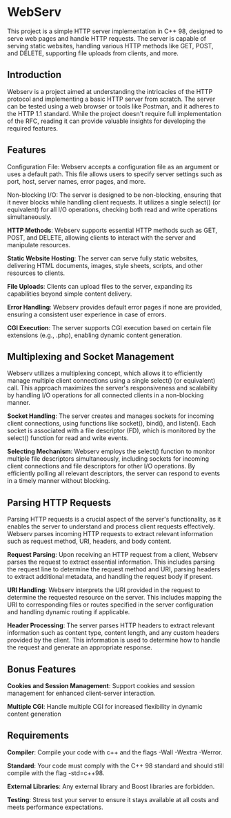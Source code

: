 # WebServ

This project is a simple HTTP server implementation in C++ 98, designed to serve web pages and handle HTTP requests. The server is capable of serving static websites, handling various HTTP methods like GET, POST, and DELETE, supporting file uploads from clients, and more.

## Introduction

Webserv is a project aimed at understanding the intricacies of the HTTP protocol and implementing a basic HTTP server from scratch. The server can be tested using a web browser or tools like Postman, and it adheres to the HTTP 1.1 standard. While the project doesn't require full implementation of the RFC, reading it can provide valuable insights for developing the required features.

## Features

Configuration File: Webserv accepts a configuration file as an argument or uses a default path. This file allows users to specify server settings such as port, host, server names, error pages, and more.

Non-blocking I/O: The server is designed to be non-blocking, ensuring that it never blocks while handling client requests. It utilizes a single select() (or equivalent) for all I/O operations, checking both read and write operations simultaneously.

**HTTP Methods**: Webserv supports essential HTTP methods such as GET, POST, and DELETE, allowing clients to interact with the server and manipulate resources.

**Static Website Hosting**: The server can serve fully static websites, delivering HTML documents, images, style sheets, scripts, and other resources to clients.

**File Uploads**: Clients can upload files to the server, expanding its capabilities beyond simple content delivery.

**Error Handling**: Webserv provides default error pages if none are provided, ensuring a consistent user experience in case of errors.

**CGI Execution**: The server supports CGI execution based on certain file extensions (e.g., .php), enabling dynamic content generation.

## Multiplexing and Socket Management

Webserv utilizes a multiplexing concept, which allows it to efficiently manage multiple client connections using a single select() (or equivalent) call. This approach maximizes the server's responsiveness and scalability by handling I/O operations for all connected clients in a non-blocking manner.

**Socket Handling**: The server creates and manages sockets for incoming client connections, using functions like socket(), bind(), and listen(). Each socket is associated with a file descriptor (FD), which is monitored by the select() function for read and write events.

**Selecting Mechanism**: Webserv employs the select() function to monitor multiple file descriptors simultaneously, including sockets for incoming client connections and file descriptors for other I/O operations. By efficiently polling all relevant descriptors, the server can respond to events in a timely manner without blocking.

## Parsing HTTP Requests

Parsing HTTP requests is a crucial aspect of the server's functionality, as it enables the server to understand and process client requests effectively. Webserv parses incoming HTTP requests to extract relevant information such as request method, URI, headers, and body content.

**Request Parsing**: Upon receiving an HTTP request from a client, Webserv parses the request to extract essential information. This includes parsing the request line to determine the request method and URI, parsing headers to extract additional metadata, and handling the request body if present.

**URI Handling**: Webserv interprets the URI provided in the request to determine the requested resource on the server. This includes mapping the URI to corresponding files or routes specified in the server configuration and handling dynamic routing if applicable.

**Header Processing**: The server parses HTTP headers to extract relevant information such as content type, content length, and any custom headers provided by the client. This information is used to determine how to handle the request and generate an appropriate response.

## Bonus Features

**Cookies and Session Management**: Support cookies and session management for enhanced client-server interaction.

**Multiple CGI**: Handle multiple CGI for increased flexibility in dynamic content generation


## Requirements

**Compiler**: Compile your code with c++ and the flags -Wall -Wextra -Werror.

**Standard**: Your code must comply with the C++ 98 standard and should still compile with the flag -std=c++98.

**External Libraries**: Any external library and Boost libraries are forbidden.

**Testing**: Stress test your server to ensure it stays available at all costs and meets performance expectations.
